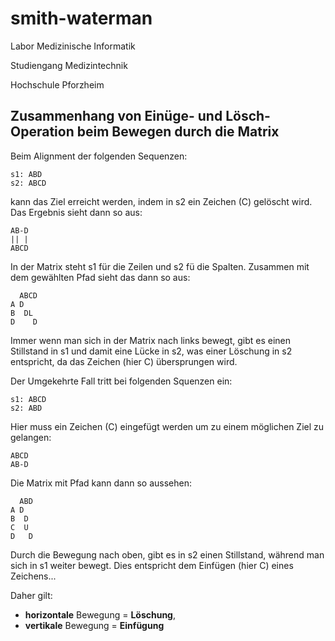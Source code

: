# smith-waterman

Labor Medizinische Informatik

Studiengang Medizintechnik

Hochschule Pforzheim

## Zusammenhang von Einüge- und Lösch-Operation beim Bewegen durch die Matrix

Beim Alignment der folgenden Sequenzen:

```text
s1: ABD
s2: ABCD
```

kann das Ziel erreicht werden, indem in s2 ein Zeichen (C) gelöscht wird. Das Ergebnis sieht dann so aus:

```text
AB-D
|| |
ABCD
```

In der Matrix steht s1 für die Zeilen und s2 fü die Spalten. Zusammen mit dem gewählten Pfad sieht das dann so aus:

```text
  ABCD
A D
B  DL
D    D
```

Immer wenn man sich in der Matrix nach links bewegt, gibt es einen Stillstand in s1 und damit eine Lücke in s2, was einer Löschung in s2 entspricht, da das Zeichen (hier C) übersprungen wird.

Der Umgekehrte Fall tritt bei folgenden Squenzen ein:

```text
s1: ABCD
s2: ABD
```

Hier muss ein Zeichen (C) eingefügt werden um zu einem möglichen Ziel zu gelangen:

```text
ABCD
AB-D
```

Die Matrix mit Pfad kann dann so aussehen:

```text
  ABD
A D
B  D
C  U
D   D
```

Durch die Bewegung nach oben, gibt es in s2 einen Stillstand, während man sich in s1 weiter bewegt. Dies entspricht dem Einfügen (hier C) eines Zeichens...

Daher gilt:

* **horizontale** Bewegung = **Löschung**,
* **vertikale** Bewegung = **Einfügung**